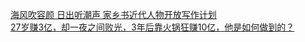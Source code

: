   
[海风吹容颜  日出听潮声  家乡书近代人物开放写作计划](http://www.dianyue.me/archives/262/lhi9190kk8t77iky/)  
[27岁赚3亿，却一夜之间败光，3年后靠火锅狂赚10亿，他是如何做到的？](http://www.dianyue.me/archives/257/41eiai7e2wetgoop/)
